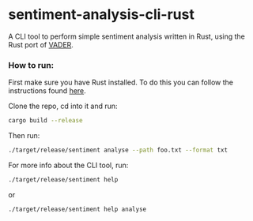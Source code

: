 # sentiment-analysis-cli-rust

A CLI tool to perform simple sentiment analysis written in Rust, using the Rust port of [VADER](https://github.com/ckw017/vader-sentiment-rust).

### How to run:

First make sure you have Rust installed. To do this you can follow the instructions found [here](https://www.rust-lang.org/tools/install).

Clone the repo, cd into it and run:

```bash
cargo build --release
```

Then run:

```bash
./target/release/sentiment analyse --path foo.txt --format txt
```

For more info about the CLI tool, run:

```bash
./target/release/sentiment help
```

or

```bash
./target/release/sentiment help analyse
```

